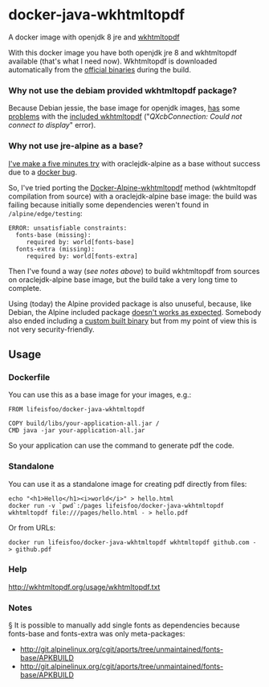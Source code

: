# docker-java-wkhtmltopdf
A docker image with openjdk 8 jre and [wkhtmltopdf](http://wkhtmltopdf.org)

With this docker image you have both openjdk jre 8 and wkhtmltopdf available (that's what I need now). Wkhtmltopdf is downloaded automatically from the [official binaries](http://wkhtmltopdf.org/downloads.html) during the build.

### Why not use the debiam provided wkhtmltopdf package?
Because Debian jessie, the base image for openjdk images, [has](https://github.com/wkhtmltopdf/wkhtmltopdf/issues/2037) some [problems](http://unix.stackexchange.com/questions/192642/wkhtmltopdf-qxcbconnection-could-not-connect-to-display) with the [included wkhtmltopdf](https://packages.debian.org/jessie/wkhtmltopdf) ("_QXcbConnection: Could not connect to display_" error).

### Why not use jre-alpine as a base?
[I've make a five minutes try](https://gist.github.com/lifeisfoo/31acf58950a5ff280e5c6cd366bd052c) with oraclejdk-alpine as a base without success due to a [docker bug](https://github.com/docker/docker/issues/27940).

So, I've tried porting the [Docker-Alpine-wkhtmltopdf](https://github.com/alloylab/Docker-Alpine-wkhtmltopdf) method (wkhtmltopdf compilation from source) with a oraclejdk-alpine base image: the build was failing because initially some dependencies weren't found in `/alpine/edge/testing`:

    ERROR: unsatisfiable constraints:
      fonts-base (missing):
         required by: world[fonts-base]
      fonts-extra (missing):
         required by: world[fonts-extra]

Then I've found a way (_see notes above_) to build wkhtmltopdf from sources on oraclejdk-alpine base image, but the build take a very long time to complete.

Using (today) the Alpine provided package is also unuseful, because, like Debian, the Alpine included package [doesn't works as expected](https://github.com/wkhtmltopdf/wkhtmltopdf/issues/2554).
Somebody also ended including a [custom built binary](https://github.com/madnight/docker-alpine-wkhtmltopdf) but from my point of view this is not very security-friendly.

## Usage

### Dockerfile

You can use this as a base image for your images, e.g.:

    FROM lifeisfoo/docker-java-wkhtmltopdf
    
    COPY build/libs/your-application-all.jar / 
    CMD java -jar your-application-all.jar

So your application can use the command to generate pdf the code.

### Standalone

You can use it as a standalone image for creating pdf directly from files:

    echo "<h1>Hello</h1><i>world</i>" > hello.html
    docker run -v `pwd`:/pages lifeisfoo/docker-java-wkhtmltopdf wkhtmltopdf file:///pages/hello.html - > hello.pdf
    
Or from URLs:

    docker run lifeisfoo/docker-java-wkhtmltopdf wkhtmltopdf github.com - > github.pdf

### Help

http://wkhtmltopdf.org/usage/wkhtmltopdf.txt

### Notes
§ It is possible to manually add single fonts as dependencies because fonts-base and fonts-extra was only meta-packages:
- http://git.alpinelinux.org/cgit/aports/tree/unmaintained/fonts-base/APKBUILD
- http://git.alpinelinux.org/cgit/aports/tree/unmaintained/fonts-base/APKBUILD
